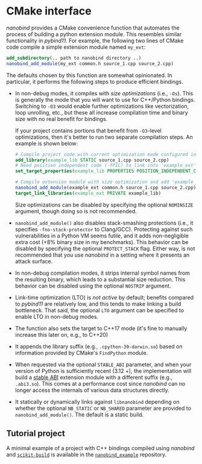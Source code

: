 # CMake interface

_nanobind_ provides a CMake convenience function that automates the process of
building a python extension module. This resembles similar functionality in
_pybind11_. For example, the following two lines of CMake code compile
a simple extension module named ``my_ext``:

```cmake
add_subdirectory(.. path to nanobind directory ..)
nanobind_add_module(my_ext common.h source_1.cpp source_2.cpp)
```

The defaults chosen by this function are somewhat opinionated. In particular,
it performs the following steps to produce efficient bindings.

- In non-debug modes, it compiles with _size optimizations_ (i.e., `-Os`). This
  is generally the mode that you will want to use for C++/Python bindings.
  Switching to `-O3` would enable further optimizations like vectorization,
  loop unrolling, etc., but these all increase compilation time and binary size
  with no real benefit for bindings.

  If your project contains portions that benefit from `-O3`-level
  optimizations, then it's better to run two separate compilation steps.
  An example is shown below:

  ```cmake
  # Compile project code with current optimization mode configured in CMake
  add_library(example_lib STATIC source_1.cpp source_2.cpp)
  # Need position independent code (-fPIC) to link into 'example_ext' below
  set_target_properties(example_lib PROPERTIES POSITION_INDEPENDENT_CODE ON)

  # Compile extension module with size optimization and add 'example_lib'
  nanobind_add_module(example_ext common.h source_1.cpp source_2.cpp)
  target_link_libraries(example_ext PRIVATE example_lib)
  ```

  Size optimizations can be disabled by specifying the optional `NOMINSIZE`
  argument, though doing so is not recommended.

- `nanobind_add_module()` also disables stack-smashing protections (i.e., it
  specifies `-fno-stack-protector` to Clang/GCC). Protecting against such
  vulnerabilities in a Python VM seems futile, and it adds non-negligible extra
  cost (+8% binary size in my benchmarks). This behavior can be disabled by
  specifying the optional `PROTECT_STACK` flag. Either way, is not recommended
  that you use _nanobind_ in a setting where it presents an attack surface.

- In non-debug compilation modes, it strips internal symbol names from the
  resulting binary, which leads to a substantial size reduction. This behavior
  can be disabled using the optional `NOSTRIP` argument.

- Link-time optimization (LTO) is _not active_ by default; benefits compared to
  _pybind11_ are relatively low, and this tends to make linking a build
  bottleneck. That said, the optional `LTO` argument can be specified to enable
  LTO in non-debug modes.

- The function also sets the target to C++17 mode (it's fine to manually
  increase this later on, e.g., to C++20)

- It appends the library suffix (e.g., `.cpython-39-darwin.so`) based on
  information provided by CMake's `FindPython` module.

- When requested via the optional `STABLE_ABI` parameter, and when your
  version of Python is sufficiently recent (3.12 +), the implementation
  will build a [stable ABI](https://docs.python.org/3/c-api/stable.html)
  extension module with a different suffix (e.g., `.abi3.so`). This comes at a
  performance cost since _nanobind_ can no longer access the internals of
  various data structures directly.

- It statically or dynamically links against `libnanobind` depending on whether
  the optional `NB_STATIC` or `NB_SHARED` parameter are provided to
  `nanobind_add_module()`. The default is a static build.


## Tutorial project

A minimal example of a project with C++ bindings compiled using _nanobind_ and
[`scikit-build`](https://scikit-build.readthedocs.io/en/latest/) is available
in the [`nanobind_example`](https://github.com/wjakob/nanobind_example)
repository.

